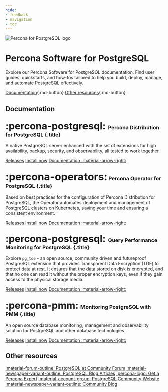 ```yaml
---
hide:
- feedback
- navigation
- toc
---
```


<div class="landing" markdown>
<div class="splash header subpage postgresql dark" markdown>

![Percona for PostgreSQL logo](assets/logo-dark-postgresql.svg)

# Percona Software for PostgreSQL

Explore our Percona Software for PostgreSQL documentation. Find user guides, quickstarts, and how-tos tailored to help you build, deploy, manage, and automate PostgreSQL effectively.

[Documentation](#documentation){.md-button} [Other resources](#other-resources){.md-button}

</div>
</div>


## Documentation

<div data-grid markdown>
<div data-banner="postgresql" markdown>

### <span style="font-size:1.875em;margin-right:0.125em">:percona-postgresql:</span> Percona Distribution for PostgreSQL {.title}

A native PostgreSQL server enhanced with the set of extensions for high availability, backup, security, and observability, all tested to work together.

<div class="actions" markdown>

[Releases](https://docs.percona.com/postgresql/latest/release-notes.html)
[Install now](https://docs.percona.com/postgresql/latest/installing.html)
[Documentation :material-arrow-right:](https://docs.percona.com/postgresql/)

</div>
</div>
<div data-banner="operators" markdown>

### <span style="font-size:2em">:percona-operators:</span> Percona Operator for PostgreSQL {.title}

Based on best practices for the configuration of Percona Distribution for PostgreSQL, the Operator automates deployment and management of PostgreSQL clusters on Kubernetes, saving your time and ensuring a consistent environment.

<div class="actions" markdown>

[Releases](https://docs.percona.com/percona-operator-for-postgresql/2.0/ReleaseNotes/index.html)
[Install now](https://docs.percona.com/percona-operator-for-postgresql/2.0/quickstart.html)
[Documentation :material-arrow-right:](https://docs.percona.com/percona-operator-for-postgresql/2.0/)

</div>
</div>
<div data-banner="postgresql" markdown>

### <span style="font-size:1.875em;margin-right:0.125em">:percona-postgresql:</span> Query Performance Monitoring for PostgreSQL {.title}

Explore `pg_tde` - an open source, community driven and futureproof PostgreSQL extension that provides Transparent Data Encryption (TDE) to protect data at rest. It ensures that the data stored on disk is encrypted, and that no one can read it without the proper encryption keys, even if they gain access to the physical storage media.

<div class="actions" markdown>

[Releases](https://docs.percona.com/pg-tde/release-notes/release-notes.html)
[Install now](https://docs.percona.com/pg-tde/install.html)
[Documentation :material-arrow-right:](https://docs.percona.com/pg-tde/index.html)

</div>
</div>
<div data-banner="pmm" markdown>

### <span style="font-size:1.875em;margin-right:0.0625em">:percona-pmm:</span> Monitoring PostgreSQL with PMM {.title}

An open source database monitoring, management and observability solution for PostgreSQL and other database technologies.

<div class="actions" markdown>

[Releases](https://docs.percona.com/percona-monitoring-and-management/release-notes/index.html)
[Install now](https://docs.percona.com/percona-monitoring-and-management/quickstart/index.html)
[Documentation :material-arrow-right:](https://docs.percona.com/percona-monitoring-and-management/index.html)

</div>
</div>
</div>

## Other resources

<div data-resources markdown>

[:material-forum-outline: PostgreSQL at Community Forum](https://forums.percona.com/c/postgresql/25)
[:material-newspaper-variant-outline: PostgreSQL Blog Articles](https://www.percona.com/blog/category/postgresql/)
[:percona-logo: Get a Percona Expert](https://www.percona.com/services/consulting)
[:material-account-group: PostgreSQL Community Website](https://percona.community/postgresql/)
[:material-newspaper-variant-outline: Community Blog](https://www.percona.com/blog/)

</div>
<br>

